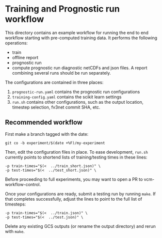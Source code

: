 # Training and Prognostic run workflow

This directory contains an example workflow for running the end to end
workflow starting with pre-computed training data. It performs the following
operations:
- train
- offline report
- prognostic run
- compute prognostic run diagnostic netCDFs and json files. A report combining
  several runs should be run separately.

The configurations are contained in three places:

1. `prognostic-run.yaml` contains the prognostic run configurations
1. `training-config.yaml` contains the scikit learn settings
1. `run.sh` contains other configurations, such as the output location,
   timestep selection, fv3net commit SHA, etc.


## Recommended workflow

First make a branch tagged with the date:

    git co -b experiment/$(date +%F)/my-experiment


Then, edit the configuration files in place. To ease development, `run.sh`
currently points to shortend lists of training/testing times in these lines:

    -p train-times="$(<  ../train_short.json)" \
    -p test-times="$(<  ../test_short.json)" \


Before proceeding to full experiments, you may want to open a PR to
vcm-workflow-control.

Once your configurations are ready, submit a testing run by running `make`. If
that completes successfully, adjust the lines to point to the full list of
timesteps:

    -p train-times="$(<  ../train.json)" \
    -p test-times="$(<  ../test.json)" \

Delete any existing GCS outputs (or rename the output directory) and rerun
with `make`.
